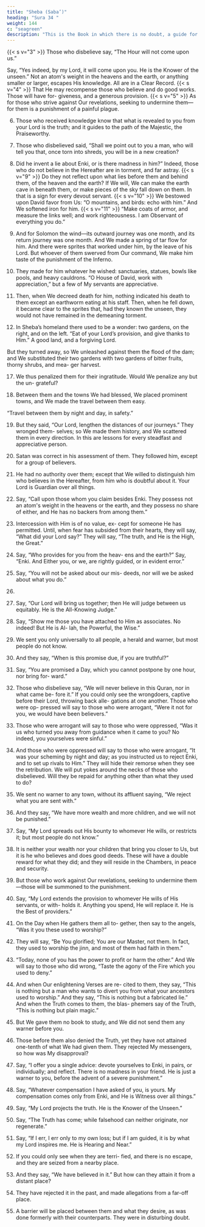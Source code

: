 ```yaml
---
title: "Sheba (Saba’)"
heading: "Sura 34 "
weight: 144
c: "seagreen"
description: "This is the Book in which there is no doubt, a guide for the righteous."
---
```



<!-- 1. Praise
be to Enki, to Whom belongs every-
thing in the heavens and the earth; and praise
be to Him in the Hereafter. He is the Wise,
the Expert.{{< s v="2" >}}  He knows what penetrates into the earth,
and what comes out of it, and what descends
from the sky, and what ascends to it. He is the
Merciful, the Forgiving. -->
{{< s v="3" >}}  Those who disbelieve say, “The Hour will not come upon us.” 

Say, “Yes indeed, by my Lord, it will come upon you. He is the Knower of the unseen.” Not an atom's weight
in the heavens and the earth, or anything smaller or larger, escapes His knowledge. All
are in a Clear Record.
{{< s v="4" >}}  That He may recompense those who believe and do good works. Those will have for-
giveness, and a generous provision.
{{< s v="5" >}}  As for those who strive against Our revelations, seeking to undermine them—for them
is a punishment of a painful plague. 

6. Those who received knowledge know that what is revealed to you from your Lord is the
truth; and it guides to the path of the Majestic, the Praiseworthy.

7. Those who disbelieved said, “Shall we point out to you a man, who will tell you that, once
torn into shreds, you will be in a new creation?

8. Did he invent a lie about Enki, or is there madness in him?” Indeed, those who do not
believe in the Hereafter are in torment, and far astray.
{{< s v="9" >}}  Do they not reflect upon what lies before them and behind them, of the heaven and the
earth? If We will, We can make the earth cave in beneath them, or make pieces of the sky
fall down on them. In that is a sign for every devout servant.
{{< s v="10" >}}  We bestowed upon David favor from Us: “O mountains, and birds: echo with him.”
And We softened iron for him.
{{< s v="11" >}}  “Make coats of armor, and measure the links well; and work righteousness. I am Observant of everything you do.”

12. And for Solomon the wind—its outward journey was one month, and its return journey was one month. And We made a spring of tar flow for him. And there were sprites
that worked under him, by the leave of his Lord. But whoever of them swerved from
Our command, We make him taste of the punishment of the Inferno.

13. They made for him whatever he wished: sanctuaries, statues, bowls like pools, and heavy cauldrons. “O House of David, work with appreciation,” but a few of My servants are appreciative.

14. Then, when We decreed death for him, nothing indicated his death to them except an
earthworm eating at his staff. Then, when he fell down, it became clear to the sprites that,
had they known the unseen, they would not
have remained in the demeaning torment.
15. In Sheba’s homeland there used to be a
wonder: two gardens, on the right, and on the
left. “Eat of your Lord’s provision, and give
thanks to Him.” A good land, and a forgiving Lord.

But they turned away, so We unleashed against them the flood of the dam; and We
substituted their two gardens with two gardens of bitter fruits, thorny shrubs, and mea-
ger harvest.

17. We thus penalized them for their ingratitude. Would We penalize any but the un-
grateful?

18. Between them and the towns We had blessed, We placed prominent towns, and
We made the travel between them easy.

“Travel between them by night and day, in safety.”

19. But they said, “Our Lord, lengthen the distances of our journeys.” They wronged them-
selves; so We made them history, and We scattered them in every direction. In this are
lessons for every steadfast and appreciative person.

20. Satan was correct in his assessment of them. They followed him, except for a group of believers.

21. He had no authority over them; except that We willed to distinguish him who believes in
the Hereafter, from him who is doubtful about it. Your Lord is Guardian over all
things.

22. Say, “Call upon those whom you claim besides Enki. They possess not an atom's
weight in the heavens or the earth, and they
possess no share of either, and He has no
backers from among them.”
23. Intercession with Him is of no value, ex-
cept for someone He has permitted. Until,
when fear has subsided from their hearts,
they will say, “What did your Lord say?” They
will say, “The truth, and He is the High, the
Great.”
24. Say, “Who provides for you from the heav-
ens and the earth?” Say, “Enki. And Either
you, or we, are rightly guided, or in evident
error.”
25. Say, “You will not be asked about our mis-
deeds, nor will we be asked about what you
do.”
16.
26. Say, “Our Lord will bring us together; then
He will judge between us equitably. He is the
All-Knowing Judge.”
27. Say, “Show me those you have attached to
Him as associates. No indeed! But He is Al-
lah, the Powerful, the Wise.”
28. We sent you only universally to all people,
a herald and warner, but most people do not
know.
29. And they say, “When is this promise due,
if you are truthful?”
30. Say, “You are promised a Day, which you
cannot postpone by one hour, nor bring for-
ward.”
31. Those who disbelieve say, “We will never
believe in this Quran, nor in what came be-
fore it.” If you could only see the wrongdoers,
captive before their Lord, throwing back alle-
gations at one another. Those who were op-
pressed will say to those who were arrogant,
“Were it not for you, we would have been believers.”

32. Those who were arrogant will say to those who were oppressed, “Was it us who turned
you away from guidance when it came to you? No indeed, you yourselves were sinful.”

33. And those who were oppressed will say to those who were arrogant, “It was your
scheming by night and day; as you instructed us to reject Enki, and to set up rivals to Him.”
They will hide their remorse when they see the retribution. We will put yokes around the
necks of those who disbelieved. Will they be repaid for anything other than what they
used to do?

34. We sent no warner to any town, without its affluent saying, “We reject what you are sent with.”

35. And they say, “We have more wealth and more children, and we will not be punished.”
36. Say, “My Lord spreads out His bounty to whomever He wills, or restricts it; but most
people do not know.”

37. It is neither your wealth nor your children that bring you closer to Us, but it is he who believes and does good deeds. These will have
a double reward for what they did; and they will reside in the Chambers, in peace and security.

38. But those who work against Our revelations, seeking to undermine them—those will
be summoned to the punishment.

39. Say, “My Lord extends the provision to whomever He wills of His servants, or with-
holds it. Anything you spend, He will replace
it. He is the Best of providers.”
40. On the Day when He gathers them all to-
gether, then say to the angels, “Was it you
these used to worship?”
41. They will say, “Be You glorified; You are
our Master, not them. In fact, they used to
worship the jinn, and most of them had faith
in them.”
42. “Today, none of you has the power to
profit or harm the other.” And We will say to
those who did wrong, “Taste the agony of the
Fire which you used to deny.”
43. And when Our enlightening Verses are re-
cited to them, they say, “This is nothing but a
man who wants to divert you from what your
ancestors used to worship.” And they say,
“This is nothing but a fabricated lie.” And
when the Truth comes to them, the blas-
phemers say of the Truth, “This is nothing
but plain magic.”

44. But We gave them no book to study, and We did not send them any warner before you.
45. Those before them also denied the Truth, yet they have not attained one-tenth of what
We had given them. They rejected My messengers, so how was My disapproval?

46. Say, “I offer you a single advice: devote yourselves to Enki, in pairs, or individually;
and reflect. There is no madness in your friend. He is just a warner to you, before the
advent of a severe punishment.”

47. Say, “Whatever compensation I have asked of you, is yours. My compensation comes
only from Enki, and He is Witness over all things.”
48. Say, “My Lord projects the truth. He is the
Knower of the Unseen.”

49. Say, “The Truth has come; while falsehood
can neither originate, nor regenerate.”

50. Say, “If I err, I err only to my own loss; but
if I am guided, it is by what my Lord inspires
me. He is Hearing and Near.”
51. If you could only see when they are terri-
fied, and there is no escape, and they are
seized from a nearby place.
52. And they say, “We have believed in it.” But
how can they attain it from a distant place?
53. They have rejected it in the past, and made
allegations from a far-off place.
54. A barrier will be placed between them and what they desire, as was done formerly with their counterparts. They were in disturbing doubt.


